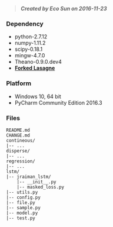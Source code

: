 
>***Created by Eco Sun on 2016-11-23***


### Dependency

- python-2.7.12
- numpy-1.11.2
- scipy-0.18.1
- mingw-4.7.0
- Theano-0.9.0.dev4
- **[Forked Lasagne](4cd90af6f318caf2b883a26b72feb87383a0c695)**

### Platform

- Windows 10, 64 bit
- PyCharm Community Edition 2016.3


### Files

    README.md
    CHANGE.md
    contineous/
    |-- ...
    disperse/
    |-- ...
    regression/
    |-- ...
    lstm/   
    |-- jraiman_lstm/
        |-- __init__.py
        |-- masked_loss.py   
    |-- utils.py   
    |-- config.py   
    |-- file.py 
    |-- sample.py 
    |-- model.py    
    |-- test.py
